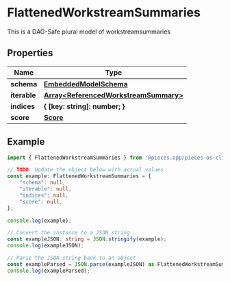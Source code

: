 
# FlattenedWorkstreamSummaries

This is a DAG-Safe plural model of workstreamsummaries

## Properties

Name | Type
------------ | -------------
**schema** | [**EmbeddedModelSchema**](EmbeddedModelSchema)
**iterable** | [**Array&lt;ReferencedWorkstreamSummary&gt;**](ReferencedWorkstreamSummary)
**indices** | **\{ [key: string]: number; \}**
**score** | [**Score**](Score)

## Example

```typescript
import { FlattenedWorkstreamSummaries } from '@pieces.app/pieces-os-client';

// TODO: Update the object below with actual values
const example: FlattenedWorkstreamSummaries = {
    "schema": null,
    "iterable": null,
    "indices": null,
    "score": null,
};

console.log(example);

// Convert the instance to a JSON string
const exampleJSON: string = JSON.stringify(example);
console.log(exampleJSON);

// Parse the JSON string back to an object
const exampleParsed = JSON.parse(exampleJSON) as FlattenedWorkstreamSummaries;
console.log(exampleParsed);
```


